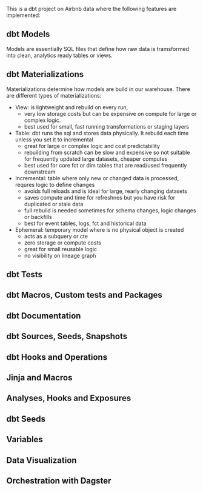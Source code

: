 This is a dbt project on Airbnb data where the following features are implemented:

## dbt Models
Models are essentially SQL files that define how raw data is tramsformed into clean, analytics ready tables or views.
## dbt Materializations
Materializations determine how models are build in our warehouse. There are different types of materializations:
  - View: is lightweight and rebuild on every run,
      - very low storage costs but can be expensive on compute for large or complex logic.
      - best used for small, fast running transformations or staging layers
  - Table: dbt runs the sql and stores data physically. It rebuild each time unless you set it to incremental
      - great for large or complex logic and cost predictability
      - rebuilding from scratch can be slow and expensive so not suitable for frequently updated large datasets, cheaper computes
      - best used for core fct or dim tables that are read/used frequently downstream        
  - Incremental: table where only new or changed data is processed, requres logic to define changes
      - avoids full reloads and is ideal for large, rearly changing datasets
      - saves compute and time for refreshnes but you have risk for duplicated or stale data
      - full rebuild is needed sometimes for schema changes, logic changes or backfills
      - best for event tables, logs, fct and historical data
  - Ephemeral: temporary model where is no physical object is created
      - acts as a subquery or cte
      - zero storage or compute costs
      - great for small reusable logic
      - no visibility on lineage graph
## dbt Tests




## dbt Macros, Custom tests and Packages

## dbt Documentation
## dbt Sources, Seeds, Snapshots
## dbt Hooks and Operations
## Jinja and Macros
## Analyses, Hooks and Exposures
## dbt Seeds
## Variables
## Data Visualization
## Orchestration with Dagster


